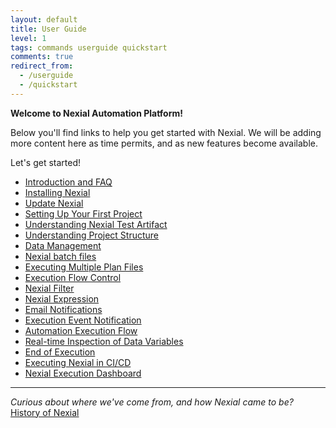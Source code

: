 ```yaml
---
layout: default
title: User Guide
level: 1
tags: commands userguide quickstart
comments: true
redirect_from:
  - /userguide
  - /quickstart
---
```


**Welcome to Nexial Automation Platform!**

Below you'll find links to help you get started with Nexial.  We will be adding more content here as time permits, 
and as new features become available.

Let's get started!

- [Introduction and FAQ](IntroductionAndFAQ)
- [Installing Nexial](InstallingNexial)
- [Update Nexial](UpdateNexial)
- [Setting Up Your First Project](SettingUpYourFirstProject)
- [Understanding Nexial Test Artifact](UnderstandingExcelTemplates)
- [Understanding Project Structure](UnderstandingProjectStructure)
- [Data Management](DataManagement)
- [Nexial batch files](BatchFiles)
- [Executing Multiple Plan Files](ExecutingMultiplePlanFiles)
- [Execution Flow Control](../flowcontrols/index)
- [Nexial Filter](../flowcontrols/filter)
- [Nexial Expression](../expressions/index)
- [Email Notifications](EmailNotifications)
- [Execution Event Notification](EventNotification)
- [Automation Execution Flow](ExecutionFlow)
- [Real-time Inspection of Data Variables](RealtimeInspectionOfDataVariables)
- [End of Execution](../systemvars/endofexecution)
- [Executing Nexial in CI/CD](ExecutingNexialInCICD)
- [Nexial Execution Dashboard](ExecutionDashboard)

------------------------------------------------------------------------------------------------------------------------

_Curious about where we've come from, and how Nexial came to be?_<br/>
[History of Nexial](HistoryOfNexial)

